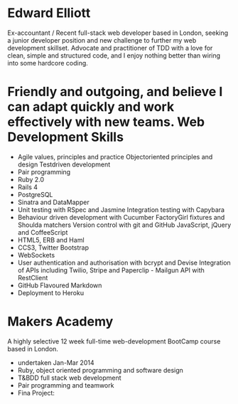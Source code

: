 Edward Elliott
==
Ex-accountant / Recent full-stack web developer based in London, seeking a junior developer position and new challenge to further my web development skillset.  Advocate and practitioner of TDD with a love for clean, simple and structured code, and I enjoy nothing better than wiring into some hardcore coding.

Friendly and outgoing, and believe I can adapt quickly and work effectively with new teams.
Web Development Skills
==
 - Agile values, principles and practice Object​oriented principles and design Test​driven development
 - Pair programming
 - Ruby 2.0
 - Rails 4
 - PostgreSQL
 - Sinatra and DataMapper
 - Unit testing with RSpec and Jasmine Integration testing with Capybara
 - Behaviour driven development with Cucumber FactoryGirl fixtures and Shoulda matchers Version control with git and GitHub JavaScript, jQuery and CoffeeScript
 - HTML5, ERB and Haml
 - CCS3, Twitter Bootstrap
 - WebSockets
 - User authentication and authorisation with bcrypt and Devise Integration of APIs including Twilio, Stripe and Paperclip  - Mailgun API with RestClient
 - GitHub Flavoured Markdown
 - Deployment to Heroku

Makers Academy
==
A highly selective 12 week full-time web-development BootCamp course based in London.
 - undertaken Jan-Mar 2014 
 - Ruby, object oriented programming and software design
 - T&BDD full stack web development
 - Pair programming and teamwork
 - Fina Project: 
